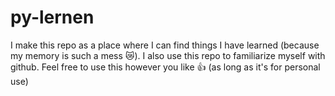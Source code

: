 # py-lernen

I make this repo as a place where I can find things I have learned (because my memory is such a mess 😿).
I also use this repo to familiarize myself with github.
Feel free to use this however you like 👍 (as long as it's for personal use)
